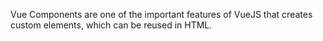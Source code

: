 Vue Components are one of the important features of VueJS that creates custom elements, which can be reused in HTML.